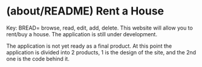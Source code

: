 # (about/README) Rent a House
Key: BREAD= browse, read, edit, add, delete. This website will allow you to rent/buy a house.
The application is still under development.

The application is not yet ready as a final product. At this point the application is divided into 2 products, 
1 is the design of the site, and the 2nd one is the code behind it.

